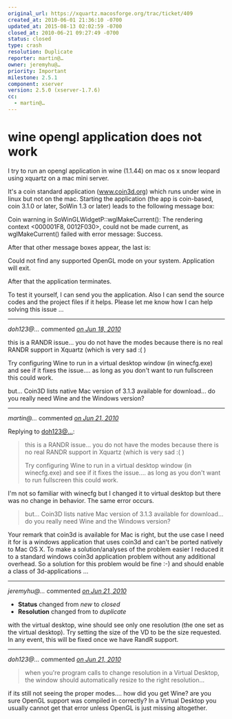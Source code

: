 ```yaml
---
original_url: https://xquartz.macosforge.org/trac/ticket/409
created_at: 2010-06-01 21:36:10 -0700
updated_at: 2015-08-13 02:02:59 -0700
closed_at: 2010-06-21 09:27:49 -0700
status: closed
type: crash
resolution: Duplicate
reporter: martin@…
owner: jeremyhu@…
priority: Important
milestone: 2.5.1
component: xserver
version: 2.5.0 (xserver-1.7.6)
cc:
  - martin@…
---
```


wine opengl application does not work
=====================================


I try to run an opengl application in wine (1.1.44) on mac os x snow leopard using xquartz on a mac mini server.

It's a coin standard application (www.coin3d.org) which runs under wine in linux but not on the mac. Starting the application (the app is coin-based, coin 3.1.0 or later, SoWin 1.3 or later) leads to the following message box:

Coin warning in SoWinGLWidgetP::wglMakeCurrent(): The rendering context &lt;000001F8, 0012F030&gt;, could not be made current, as wglMakeCurrent() failed with error message: Success.

After that other message boxes appear, the last is:

Could not find any supported OpenGL mode on your system. Application will exit.

After that the application terminates.

To test it yourself, I can send you the application. Also I can send the source codes and the project files if it helps. Please let me know how I can help solving this issue ...



---

*doh123@…* commented *[on Jun 18, 2010](https://xquartz.macosforge.org/trac/ticket/409#comment:1 "June 18, 2010 at 4:34 PM PDT")*

this is a RANDR issue... you do not have the modes because there is no real RANDR support in Xquartz (which is very sad :( )

Try configuring Wine to run in a virtual desktop window (in winecfg.exe) and see if it fixes the issue.... as long as you don't want to run fullscreen this could work.

but... Coin3D lists native Mac version of 3.1.3 available for download... do you really need Wine and the Windows version?



---

*martin@…* commented *[on Jun 21, 2010](https://xquartz.macosforge.org/trac/ticket/409#comment:2 "June 21, 2010 at 9:20 AM PDT")*

Replying to [doh123@…](https://xquartz.macosforge.org/trac/ticket/409#comment:1):

> this is a RANDR issue... you do not have the modes because there is no real RANDR support in Xquartz (which is very sad :( )
>
> Try configuring Wine to run in a virtual desktop window (in winecfg.exe) and see if it fixes the issue.... as long as you don't want to run fullscreen this could work.

I'm not so familiar with winecfg but I changed it to virtual desktop but there was no change in behavior. The same error occurs.

> but... Coin3D lists native Mac version of 3.1.3 available for download... do you really need Wine and the Windows version?

Your remark that coin3d is available for Mac is right, but the use case I need it for is a windows application that uses coin3d and can't be ported natively to Mac OS X. To make a solution/analyses of the problem easier I reduced it to a standard windows coin3d application problem without any additional overhead. So a solution for this problem would be fine :-) and should enable a class of 3d-applications ...



---

*jeremyhu@…* commented *[on Jun 21, 2010](https://xquartz.macosforge.org/trac/ticket/409#comment:3 "June 21, 2010 at 9:27 AM PDT")*

-   **Status** changed from *new* to *closed*
-   **Resolution** changed from to *duplicate*

with the virtual desktop, wine should see only one resolution (the one set as the virtual desktop). Try setting the size of the VD to be the size requested. In any event, this will be fixed once we have RandR support.



---

*doh123@…* commented *[on Jun 21, 2010](https://xquartz.macosforge.org/trac/ticket/409#comment:4 "June 21, 2010 at 11:48 AM PDT")*

> when you're program calls to change resolution in a Virtual Desktop, the window should automatically resize to the right resolution...

if its still not seeing the proper modes.... how did you get Wine? are you sure OpenGL support was compiled in correctly? In a Virtual Desktop you usually cannot get that error unless OpenGL is just missing altogether.



